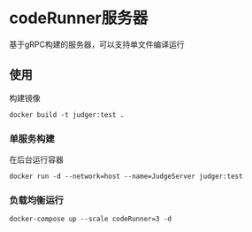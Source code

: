 # codeRunner服务器
基于gRPC构建的服务器，可以支持单文件编译运行

## 使用

构建镜像
```
docker build -t judger:test .
```
### 单服务构建
在后台运行容器
```
docker run -d --network=host --name=JudgeServer judger:test
```

### 负载均衡运行
```
docker-compose up --scale codeRunner=3 -d
```